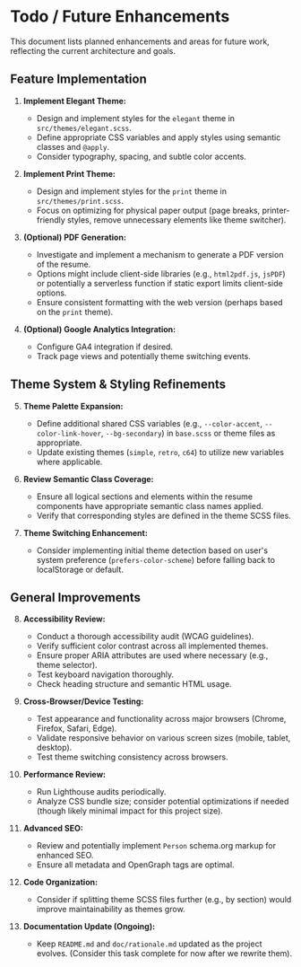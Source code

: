 # Todo / Future Enhancements

This document lists planned enhancements and areas for future work, reflecting the current architecture and goals.

## Feature Implementation

1.  **Implement Elegant Theme:**
    *   Design and implement styles for the `elegant` theme in `src/themes/elegant.scss`.
    *   Define appropriate CSS variables and apply styles using semantic classes and `@apply`.
    *   Consider typography, spacing, and subtle color accents.

2.  **Implement Print Theme:**
    *   Design and implement styles for the `print` theme in `src/themes/print.scss`.
    *   Focus on optimizing for physical paper output (page breaks, printer-friendly styles, remove unnecessary elements like theme switcher).

3.  **(Optional) PDF Generation:**
    *   Investigate and implement a mechanism to generate a PDF version of the resume.
    *   Options might include client-side libraries (e.g., `html2pdf.js`, `jsPDF`) or potentially a serverless function if static export limits client-side options.
    *   Ensure consistent formatting with the web version (perhaps based on the `print` theme).

4.  **(Optional) Google Analytics Integration:**
    *   Configure GA4 integration if desired.
    *   Track page views and potentially theme switching events.

## Theme System & Styling Refinements

5.  **Theme Palette Expansion:**
    *   Define additional shared CSS variables (e.g., `--color-accent`, `--color-link-hover`, `--bg-secondary`) in `base.scss` or theme files as appropriate.
    *   Update existing themes (`simple`, `retro`, `c64`) to utilize new variables where applicable.

6.  **Review Semantic Class Coverage:**
    *   Ensure all logical sections and elements within the resume components have appropriate semantic class names applied.
    *   Verify that corresponding styles are defined in the theme SCSS files.

7.  **Theme Switching Enhancement:**
    *   Consider implementing initial theme detection based on user's system preference (`prefers-color-scheme`) before falling back to localStorage or default.

## General Improvements

8.  **Accessibility Review:**
    *   Conduct a thorough accessibility audit (WCAG guidelines).
    *   Verify sufficient color contrast across all implemented themes.
    *   Ensure proper ARIA attributes are used where necessary (e.g., theme selector).
    *   Test keyboard navigation thoroughly.
    *   Check heading structure and semantic HTML usage.

9.  **Cross-Browser/Device Testing:**
    *   Test appearance and functionality across major browsers (Chrome, Firefox, Safari, Edge).
    *   Validate responsive behavior on various screen sizes (mobile, tablet, desktop).
    *   Test theme switching consistency across browsers.

10. **Performance Review:**
    *   Run Lighthouse audits periodically.
    *   Analyze CSS bundle size; consider potential optimizations if needed (though likely minimal impact for this project size).

11. **Advanced SEO:**
    *   Review and potentially implement `Person` schema.org markup for enhanced SEO.
    *   Ensure all metadata and OpenGraph tags are optimal.

12. **Code Organization:**
    *   Consider if splitting theme SCSS files further (e.g., by section) would improve maintainability as themes grow.

13. **Documentation Update (Ongoing):**
    *   Keep `README.md` and `doc/rationale.md` updated as the project evolves. (Consider this task complete for now after we rewrite them).
